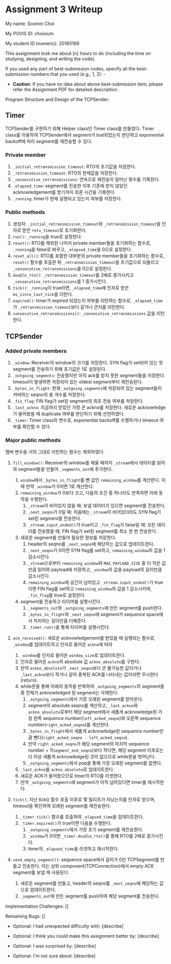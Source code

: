 Assignment 3 Writeup
=============

My name: Soomin Choi

My POVIS ID: choisium

My student ID (numeric): 20160169

<!-- 3/23 pm 7:30-8:30 to read document - 1h
    3/25 pm 3:30-7:12 to implement - 4 h
    3/25 pm 10:15-11:3 (1h) / 11:20-11:50 (30m) / 12:17-12:32 (-) / 12:43-1:52 (1h) /// 7.5 hours 
    
    Need to refactoring & write write-up
    3/27 am 1:00-4:00 /// 3 hours
    -->
This assignment took me about [n] hours to do (including the time on studying, designing, and writing the code).

If you used any part of best-submission codes, specify all the best-submission numbers that you used (e.g., 1, 2): -

- **Caution**: If you have no idea about above best-submission item, please refer the Assignment PDF for detailed description.

Program Structure and Design of the TCPSender:  
## Timer
TCPSender를 구현하기 위해 Helper class인 Timer class를 만들었다. Timer class를 이용하여 TCPSender에서 segment가 lost되었는지 판단하고 exponential backoff에 따라 segment를 재전송할 수 있다.  

### Private member
1. `_initial_retransmission_timeout`: RTO의 초기값을 저장한다.
2. `_retransmission_timeout`: RTO의 현재값을 저장한다.
3. `_consecutive_retransmissions`: 연속으로 재전송이 일어난 횟수를 기록한다.
4. `_elapsed_time`: segment를 전송한 이후 기존에 받지 않았던 acknowledgement를 받기까지 흐른 시간을 기록한다.
5. `_running`: timer가 현재 실행되고 있는지 여부를 저장한다.

### Public methods
1. 생성자: `_initial_retransmission_timeout`와 `_retransmission_timeout`을 인자로 받은 `retx_timeout`로 초기화한다.
2. `run()`: `_running`을 true로 설정한다.
3. `reset()`: RTO를 제외한 나머지 private member들을 초기화하는 함수로, `_running`을 false로 바꾸고, `_elapsed_time`을 0으로 설정한다. 
4. `reset_all()`: RTO를 포함한 대부분의 private member들을 초기화하는 함수로, `reset()` 함수를 호출한 뒤 `_retransmission_timeout`을 초기값으로 되돌리고 `_consecutive_retransmissions`를 0으로 설정한다.
5. `double_rto()`: `_retransmission_timeout`를 2배로 증가시키고 `_consecutive_retransmissions`를 1 증가시킨다.
6. `tick()`: `_running`이 true라면, `_elapsed_time`에 인자로 받은 `ms_since_last_tick`을 더한다.
7. `expired()`: timer가 expired 되었는지 여부를 리턴하는 함수로, `_elapsed_time`가 `_retransmission_timeout`보다 같거나 큰지를 리턴한다.
8. `consecutive_retransmissions()`: `_consecutive_retransmissions` 값을 리턴한다.

## TCPSender
### Added private members
1. `_window`: Receiver의 window의 크기를 저장한다. SYN flag가 set되어 있는 첫 segment를 전송하기 위해 초기값은 1로 설정된다.
2. `_outgoing_segments`: 전송했지만 아직 ack를 받지 못한 segment들을 저장한다. timeout이 발생하면 저장되어 있는 oldest segment부터 재전송된다.
3. `_bytes_in_flight`: 현재 `_outgoing_segments`에 저장되어 있는 segment들이 커버하는 seqno의 총 개수를 저장한다.
4. `_fin_flag`: FIN flag가 set된 segment의 최초 전송 여부를 저장한다.
5. `_last_ackno`: 지금까지 받았던 가장 큰 ackno를 저장한다. 새로운 acknowledge가 들어왔을 때 duplicate 여부를 판단하기 위해 선언하였다.
6. `_timer`: Timer class의 변수로, exponential backoff를 수행하거나 timeout 여부를 확인할 수 있다.

### Major public methods
멤버 변수을 거의 그대로 리턴하는 함수는 제외하였다.
1. `fill_window()`: Receiver의 window를 채울 때까지 `_stream`에서 데이터를 읽어와 segment들을 만들어 `_segments_out`에 추가한다.
    1. `window`에서 `_bytes_in_flight`를 뺀 값인 `remaining_window`를 계산한다. 이 때 만약 `_window`가 0이면 1로 계산한다.
    2. `remaining_window`가 0보다 크고, 다음의 조건 중 하나라도 만족하면 아래 동작을 수행한다.
        1. `_stream`이 비어있지 않을 때: 보낼 데이터가 있으면 segment를 전송한다.
        2. `_next_seqno`가 0일 때: 처음에는 `_stream`이 비어있더라도 SYN flag가 set된 segment를 전송한다.
        3. `_stream.input_ended()`가 true이고 `_fin_flag`가 false일 때: 모든 데이터를 전송했을 때, FIN flag가 set된 segment를 최소 한 번 전송한다.
    3. 새로운 segment를 만들어 필요한 정보를 저장한다.
        1. header의 seqno를 `_next_seqno`에 해당하는 값으로 업데이트한다.
        2. `_next_seqno`가 0이면 SYN flag를 set하고, `remaining_window`의 값을 1 감소시킨다.
        3. `_stream`으로부터 `remaining_window`와 `MAX_PAYLOAD_SIZE` 중 더 작은 값만큼 읽어와 payload에 저장하고, `_window`의 값을 payload의 길이만큼 감소시킨다.
        4. `remaining_window`에 공간이 남아있고 `_stream.input_ended()`가 true이면 FIN flag를 set하고 `remaining_window`의 값을 1 감소시키며, `_fin_flag`를 true로 설정한다.
    3. segment를 전송하고 타이머를 실행시킨다.
        1. `_segments_out`와 `_outgoing_segments`에 만든 segment를 push한다.
        2. `_bytes_in_flight`와 `_next_seqno`에 segment가 sequence space에서 차지하는 길이만큼 더해준다.
        3. `_timer.run()`을 통해 타이머를 실행시킨다.


2. `ack_received()`: 새로운 acknowledgement를 받았을 때 실행되는 함수로, `_window`를 업데이트하고 인자로 들어온 `ackno`에 따라 
    1. `_window`를 인자로 들어온 `window_size`로 업데이트한다.
    2. 인자로 들어온 `ackno`의 absolute 값 `ackno_absolute`를 구한다.
    3. 만약 `ackno_absolute`가 `_next_seqno`보다 큰 불가능한 값이거나 `_last_ackno`보다 작거나 같아 중복된 ACK를 나타내는 값이라면 무시한다(return).
    4. while문을 통해 아래의 동작을 반복하여 `_outgoing_segments`의 segment들 중 전체가 acknowledged 된 segment는 삭제한다.
        1. `_outgoing_segments`에서 가장 오래된 segment를 받아온다.
        2. segment의 absolute seqno를 계산하고, `_last_ackno`와 `ackno_absolute`로부터 해당 segment에서 새롭게 acknowledge된 가장 왼쪽 sequence number(`left_acked_seqno`)와 오른쪽 sequence number(`right_acked_seqno`)를 계산한다.
        3. `_bytes_in_flight`에서 새롭게 acknowledge된 sequence number만큼 뺀다(`right_acked_seqno - left_acked_seqno`).
        4. 만약 `right_acked_seqno`가 해당 segment의 마지막 sequence number + 1(`segment_end_seqno`)보다 작다면, 해당 segment 이후로는 더 이상 새롭게 acknowledge된 것이 없으므로 while문을 벗어난다.
        5. `_outgoing_segments`에서 pop을 통해 가장 오래된 segment를 없앤다.
    5. `_last_ackno`를 `ackno_absolute`로 업데이트한다.
    6. 새로운 ACK가 들어왔으므로 timer의 RTO를 리셋한다.
    7. 만약 `_outgoing_segments`에 segment가 아직 남아있다면 timer를 재시작한다.

3. `tick()`: 지난 tick() 함수 호출 이후로 몇 밀리초가 지났는지를 인자로 받으며, timeout을 확인하여 오래된 segment를 재전송한다.
    1. `_timer.tick()` 함수를 호출하여 `_elapsed_time`을 업데이트한다.
    2. `_timer.expired()`가 true이면 다음을 수행한다.
        1. `_outgoing_segments`에서 가장 초기 segment를 재전송한다.
        2. `_window`가 0이면 `_timer.double_rto()`를 통해 RTO를 2배로 증가시킨다.
        3. timer의 `_elapsed_time`을 리셋하고 재시작한다.

4. `send_empty_segment()`: sequence space에서 길이가 0인 TCPSegment를 만들고 전송한다. 이는 상위 component(TCPConnection)에서 empty ACK segment를 보낼 때 사용된다.
    1. 새로운 segment를 만들고, header의 seqno를 `_next_seqno`에 해당하는 값으로 업데이트한다.
    2. `_segments_out`에 만든 segment를 push하여 해당 segment를 전송한다.


Implementation Challenges:
[]

Remaining Bugs:
[]

- Optional: I had unexpected difficulty with: [describe]

- Optional: I think you could make this assignment better by: [describe]

- Optional: I was surprised by: [describe]

- Optional: I'm not sure about: [describe]

